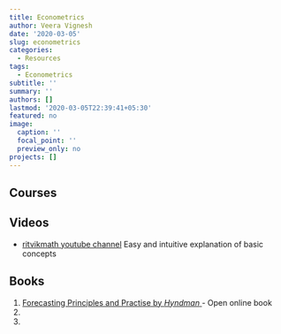 ```yaml
---
title: Econometrics
author: Veera Vignesh
date: '2020-03-05'
slug: econometrics
categories:
  - Resources
tags:
  - Econometrics
subtitle: ''
summary: ''
authors: []
lastmod: '2020-03-05T22:39:41+05:30'
featured: no
image:
  caption: ''
  focal_point: ''
  preview_only: no
projects: []
---
```

## Courses

## Videos

- [ritvikmath youtube channel](https://www.youtube.com/watch?v=DeORzP0go5I&list=PLvcbYUQ5t0UHOLnBzl46_Q6QKtFgfMGc3) Easy and intuitive explanation of basic concepts

## Books

1. [Forecasting Principles and Practise by *Hyndman* ](https://otexts.com/fpp2/) - Open online book
2. 
3. 

